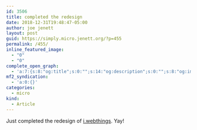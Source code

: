 ```yaml
---
id: 3506
title: completed the redesign
date: 2018-12-31T19:48:47-05:00
author: joe jenett
layout: post
guid: https://simply.micro.jenett.org/?p=455
permalink: /455/
inline_featured_image:
  - "0"
  - "0"
complete_open_graph:
  - 'a:7:{s:8:"og:title";s:0:"";s:14:"og:description";s:0:"";s:8:"og:image";s:0:"";s:7:"og:type";s:0:"";s:12:"twitter:card";s:7:"summary";s:19:"twitter:description";s:0:"";s:15:"twitter:creator";s:0:"";}'
mf2_syndication:
  - 'a:0:{}'
categories:
  - micro
kind:
  - Article
---
```

Just completed the redesign of [i.webthings](https://iwebthings.jenett.org/ "i.webthings"). Yay!